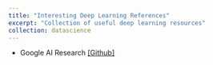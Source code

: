 ```yaml
---
title: "Interesting Deep Learning References"
excerpt: "Collection of useful deep learning resources"
collection: datascience
---
```


* Google AI Research [[Github]](https://github.com/tensorflow/models/tree/master/research)